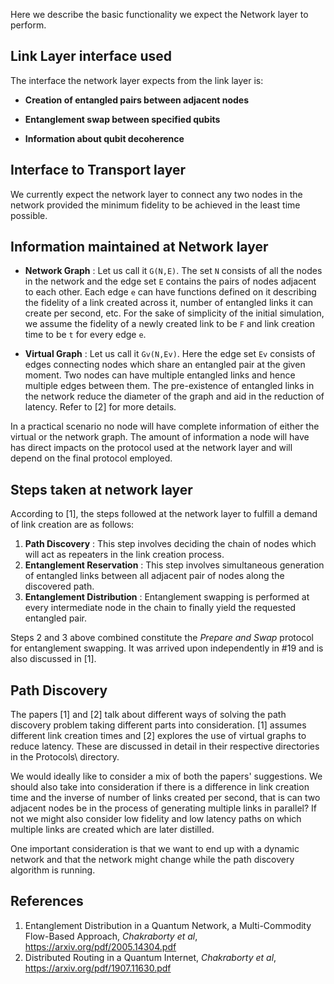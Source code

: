 Here we describe the basic functionality we expect the Network layer to perform. 

## Link Layer interface used

The interface the network layer expects from the link layer is:

- **Creation of entangled pairs between adjacent nodes** 

- **Entanglement swap between specified qubits** 

- **Information about qubit decoherence** 

## Interface to Transport layer

We currently expect the network layer to connect any two nodes in the network provided the minimum fidelity to be achieved in the least time possible.

## Information maintained at Network layer

- **Network Graph** : Let us call it `G(N,E)`. The set `N` consists of all the nodes in the network and the edge set `E` contains the pairs of nodes adjacent to each other. Each edge `e` can have functions defined on it describing the fidelity of a link created across it, number of entangled links it can create per second, etc. For the sake of simplicity of the initial simulation, we assume the fidelity of a newly created link to be `F` and link creation time to be `t` for every edge `e`.

- **Virtual Graph** : Let us call it `Gv(N,Ev)`. Here the edge set `Ev` consists of edges connecting nodes which share an entangled pair at the given moment. Two nodes can have multiple entangled links and hence multiple edges between them. The pre-existence of entangled links in the network reduce the diameter of the graph and aid in the reduction of latency. Refer to [2] for more details.

In a practical scenario no node will have complete information of either the virtual or the network graph. The amount of information a node will have has direct impacts on the protocol used at the network layer and will depend on the final protocol employed.

## Steps taken at network layer

According to [1], the steps followed at the network layer to fulfill a demand of link creation are as follows:

1. **Path Discovery** : This step involves deciding the chain of nodes which will act as repeaters in the link creation process. 
2. **Entanglement Reservation** : This step involves simultaneous generation of entangled links between all adjacent pair of nodes along the discovered path.
3. **Entanglement Distribution** : Entanglement swapping is performed at every intermediate node in the chain to finally yield the requested entangled pair.

Steps 2 and 3 above combined constitute the *Prepare and Swap* protocol for entanglement swapping. It was arrived upon independently in #19 and is also discussed in [1].

## Path Discovery

The papers [1] and [2] talk about different ways of solving the path discovery problem taking different parts into consideration. [1] assumes different link creation times and [2] explores the use of virtual graphs to reduce latency. These are discussed in detail in their respective directories in the Protocols\ directory.

We would ideally like to consider a mix of both the papers' suggestions. We should also take into consideration if there is a difference in link creation time and the inverse of number of links created per second, that is can two adjacent nodes be in the process of generating multiple links in parallel? If not we might also consider low fidelity and low latency paths on which multiple links are created which are later distilled.



One important consideration is that we want to end up with a dynamic network and that the network might change while the path discovery algorithm is running.


## References 

1. Entanglement Distribution in a Quantum Network, a Multi-Commodity Flow-Based Approach, *Chakraborty et al*, https://arxiv.org/pdf/2005.14304.pdf
2. Distributed Routing in a Quantum Internet, *Chakraborty et al*, https://arxiv.org/pdf/1907.11630.pdf
